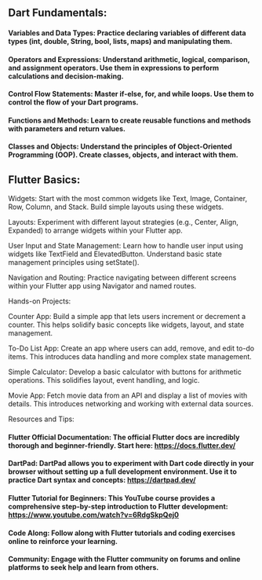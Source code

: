 ## Dart Fundamentals:

#### Variables and Data Types: Practice declaring variables of different data types (int, double, String, bool, lists, maps) and manipulating them.

#### Operators and Expressions: Understand arithmetic, logical, comparison, and assignment operators. Use them in expressions to perform calculations and decision-making.

#### Control Flow Statements: Master if-else, for, and while loops. Use them to control the flow of your Dart programs.

#### Functions and Methods: Learn to create reusable functions and methods with parameters and return values.

#### Classes and Objects: Understand the principles of Object-Oriented Programming (OOP). Create classes, objects, and interact with them.

## Flutter Basics:

Widgets: Start with the most common widgets like Text, Image, Container, Row, Column, and Stack. Build simple layouts using these widgets.

Layouts: Experiment with different layout strategies (e.g., Center, Align, Expanded) to arrange widgets within your Flutter app.

User Input and State Management: Learn how to handle user input using widgets like TextField and ElevatedButton. Understand basic state management principles using setState().

Navigation and Routing: Practice navigating between different screens within your Flutter app using Navigator and named routes.

Hands-on Projects:

Counter App: Build a simple app that lets users increment or decrement a counter. This helps solidify basic concepts like widgets, layout, and state management.

To-Do List App: Create an app where users can add, remove, and edit to-do items. This introduces data handling and more complex state management.

Simple Calculator: Develop a basic calculator with buttons for arithmetic operations. This solidifies layout, event handling, and logic.

Movie App: Fetch movie data from an API and display a list of movies with details. This introduces networking and working with external data sources.

Resources and Tips:

#### Flutter Official Documentation: The official Flutter docs are incredibly thorough and beginner-friendly. Start here: https://docs.flutter.dev/

#### DartPad: DartPad allows you to experiment with Dart code directly in your browser without setting up a full development environment. Use it to practice Dart syntax and concepts: https://dartpad.dev/

#### Flutter Tutorial for Beginners: This YouTube course provides a comprehensive step-by-step introduction to Flutter development: https://www.youtube.com/watch?v=6RdgSkpQej0

#### Code Along: Follow along with Flutter tutorials and coding exercises online to reinforce your learning.

#### Community: Engage with the Flutter community on forums and online platforms to seek help and learn from others.

